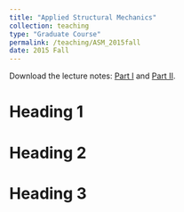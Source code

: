 ```yaml
---
title: "Applied Structural Mechanics"
collection: teaching
type: "Graduate Course"
permalink: /teaching/ASM_2015fall
date: 2015 Fall
---
```


Download the lecture notes: [Part I](https://www.researchgate.net/publication/373871067_Hand-written_Lecture_Notes_on_Applied_Structural_Mechanics_Part_I) and [Part II](https://www.researchgate.net/publication/373871086_Hand-written_Lecture_Notes_on_Applied_Structural_Mechanics_Part_II).

Heading 1
======

Heading 2
======

Heading 3
======
